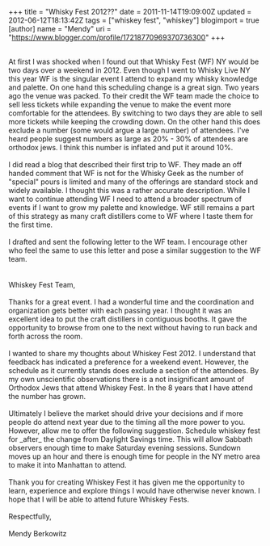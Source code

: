 +++
title = "Whisky Fest 2012??"
date = 2011-11-14T19:09:00Z
updated = 2012-06-12T18:13:42Z
tags = ["whiskey fest", "whiskey"]
blogimport = true 
[author]
	name = "Mendy"
	uri = "https://www.blogger.com/profile/17218770969370736300"
+++

<div dir="ltr" style="text-align: left;" trbidi="on">        <br /><div class="p1">At first I was shocked when I found out that Whisky Fest (WF) NY would be two days over a weekend in 2012. Even though I went to Whisky Live NY this year WF is the singular event I attend to expand my whisky knowledge and palette. On one hand this scheduling change is a great sign. Two years ago the venue was packed. To their credit the WF team made the choice to sell less tickets while expanding the venue to make the event more comfortable for the attendees. By switching to two days they are able to sell more tickets while keeping the crowding down. On the other hand this does exclude a number (some would argue a large number) of attendees. I've heard people suggest numbers as large as 20% - 30% of attendees are orthodox jews. I think this number is inflated and put it around 10%.&nbsp;</div><div class="p2"><br /></div><div class="p1">I did read a blog that described their first trip to WF. They made an off handed comment that WF is not for the Whisky Geek as the number of "special" pours is limited and many of the offerings are standard stock and widely available. I thought this was a rather accurate description. While I want to continue attending WF I need to attend a broader spectrum of events if I want to grow my palette and knowledge. WF still remains a part of this strategy as many craft distillers come to WF where I taste them for the first time.</div><div class="p2"><br /></div><div class="p1">I drafted and sent the following letter to the WF team. I encourage other who feel the same to use this letter and pose a similar suggestion to the WF team.&nbsp;</div><div class="p2"><br /></div><div class="p2"><br /></div><div class="p1">Whiskey Fest Team,</div><div class="p2"><br /></div><div class="p1">Thanks for a great event. I had a wonderful time and the coordination and organization gets better with each passing year. I thought it was an excellent idea to put the craft distillers in contiguous booths. It gave the opportunity to browse from one to the next without having to run back and forth across the room.</div><div class="p2"><br /></div><div class="p1">I wanted to share my thoughts about Whiskey Fest 2012. I understand that feedback has indicated a preference for a weekend event. However, the schedule as it currently stands does exclude a section of the attendees. By my own unscientific observations there is a not insignificant amount of Orthodox Jews that attend Whiskey Fest. In the 8 years that I have attend the number has grown.</div><div class="p2"><br /></div><div class="p1">Ultimately I believe the market should drive your decisions and if more people do attend next year due to the timing all the more power to you. However, allow me to offer the following suggestion. Schedule whiskey fest for _after_ the change from Daylight Savings time. This will allow Sabbath observers enough time to make Saturday evening sessions. Sundown moves up an hour and there is enough time for people in the NY metro area to make it into Manhattan to attend.</div><div class="p2"><br /></div><div class="p1">Thank you for creating Whiskey Fest it has given me the opportunity to learn, experience and explore things I would have otherwise never known. I hope that I will be able to attend future Whiskey Fests.&nbsp;</div><div class="p2"><br /></div><div class="p1">Respectfully,</div><div class="p2"><br /></div><div class="p1">Mendy Berkowitz&nbsp;</div></div>
